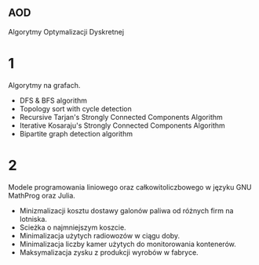 ## AOD
Algorytmy Optymalizacji Dyskretnej

# 1
Algorytmy na grafach.
- DFS & BFS algorithm
- Topology sort with cycle detection
- Recursive Tarjan's Strongly Connected Components Algorithm
- Iterative Kosaraju's Strongly Connected Components Algorithm
- Bipartite graph detection algorithm

# 2
Modele programowania liniowego oraz całkowitoliczbowego w języku GNU MathProg oraz Julia.
- Minizmalizacji kosztu dostawy galonów paliwa od różnych firm na lotniska.
- Scieżka o najmniejszym koszcie.
- Minimalizacja użytych radiowozów w ciągu doby.
- Minimalizacja liczby kamer użytych do monitorowania kontenerów.
- Maksymalizacja zysku z produkcji wyrobów w fabryce.
